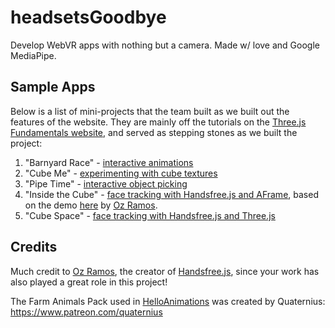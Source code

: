 # headsetsGoodbye
Develop WebVR apps with nothing but a camera. Made w/ love and Google MediaPipe.

## Sample Apps
Below is a list of mini-projects that the team built as we built out the features of the website. They are mainly off the tutorials on the [Three.js Fundamentals website](https://threejsfundamentals.org/threejs/lessons/threejs-fundamentals.html), and served as stepping stones as we built the project:

1. "Barnyard Race" - [interactive animations](https://zainraza.me/headsetsGoodbye/threejsTutorials/HelloAnimations/)
2. "Cube Me" - [experimenting with cube textures](https://zainraza.me/headsetsGoodbye/threejsTutorials/HelloPrimitives/)
3. "Pipe Time" - [interactive object picking](https://zainraza.me/headsetsGoodbye/threejsTutorials/HelloCube/)
4. "Inside the Cube" - [face tracking with Handsfree.js and AFrame](https://zainraza.me/headsetsGoodbye/handsfreeDemos/lookAround/index.html), based on the demo [here](https://handsfree.js.org/example/aframe/look-around-handsfree.html#adding-tweening) by [Oz Ramos](https://github.com/MIDIBlocks).
5. "Cube Space" - [face tracking with Handsfree.js and Three.js](https://zainraza.me/headsetsGoodbye/handsfreeDemos/faceAndHands/index.html)

## Credits
Much credit to [Oz Ramos](https://twitter.com/midiblocks), the creator of [Handsfree.js](https://handsfree.js.org/), since your work has also played a great role in this project!

The Farm Animals Pack used in [HelloAnimations](https://github.com/UPstartDeveloper/headsetsGoodbye/tree/main/threejsTutorials/HelloAnimations) was created by Quaternius: https://www.patreon.com/quaternius
